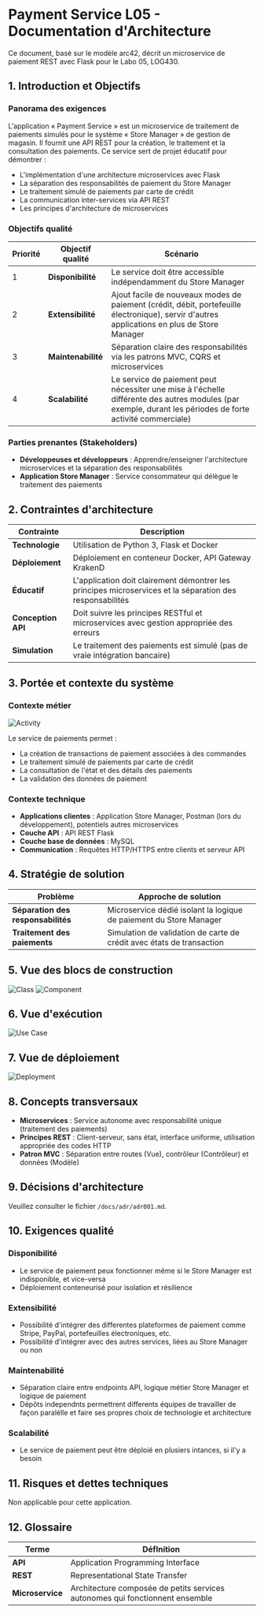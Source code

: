 # Payment Service L05 - Documentation d'Architecture
Ce document, basé sur le modèle arc42, décrit un microservice de paiement REST avec Flask pour le Labo 05, LOG430.

## 1. Introduction et Objectifs

### Panorama des exigences
L'application « Payment Service » est un microservice de traitement de paiements simulés pour le système « Store Manager » de gestion de magasin. Il fournit une API REST pour la création, le traitement et la consultation des paiements. Ce service sert de projet éducatif pour démontrer :
- L'implémentation d'une architecture microservices avec Flask
- La séparation des responsabilités de paiement du Store Manager
- Le traitement simulé de paiements par carte de crédit
- La communication inter-services via API REST
- Les principes d'architecture de microservices

### Objectifs qualité
| Priorité | Objectif qualité | Scénario |
|----------|------------------|----------|
| 1 | **Disponibilité** | Le service doit être accessible indépendamment du Store Manager |
| 2 | **Extensibilité** | Ajout facile de nouveaux modes de paiement (crédit, débit, portefeuille électronique), servir d'autres applications en plus de Store Manager |
| 3 | **Maintenabilité** | Séparation claire des responsabilités via les patrons MVC, CQRS et microservices |
| 4 | **Scalabilité** | Le service de paiement peut nécessiter une mise à l'échelle différente des autres modules (par exemple, durant les périodes de forte activité commerciale) |

### Parties prenantes (Stakeholders)
- **Développeuses et développeurs** : Apprendre/enseigner l'architecture microservices et la séparation des responsabilités
- **Application Store Manager** : Service consommateur qui délègue le traitement des paiements

## 2. Contraintes d'architecture

| Contrainte | Description |
|------------|-------------|
| **Technologie** | Utilisation de Python 3, Flask et Docker |
| **Déploiement** | Déploiement en conteneur Docker, API Gateway KrakenD |
| **Éducatif** | L'application doit clairement démontrer les principes microservices et la séparation des responsabilités |
| **Conception API** | Doit suivre les principes RESTful et microservices avec gestion appropriée des erreurs |
| **Simulation** | Le traitement des paiements est simulé (pas de vraie intégration bancaire) |

## 3. Portée et contexte du système

### Contexte métier
![Activity](activity.png)

Le service de paiements permet :
- La création de transactions de paiement associées à des commandes
- Le traitement simulé de paiements par carte de crédit
- La consultation de l'état et des détails des paiements
- La validation des données de paiement

### Contexte technique
- **Applications clientes** : Application Store Manager, Postman (lors du développement), potentiels autres microservices
- **Couche API** : API REST Flask
- **Couche base de données** : MySQL
- **Communication** : Requêtes HTTP/HTTPS entre clients et serveur API

## 4. Stratégie de solution

| Problème | Approche de solution |
|----------|---------------------|
| **Séparation des responsabilités** | Microservice dédié isolant la logique de paiement du Store Manager |
| **Traitement des paiements** | Simulation de validation de carte de crédit avec états de transaction |

## 5. Vue des blocs de construction
![Class](class.png)
![Component](component.png)

## 6. Vue d'exécution
![Use Case](use_case.png)

## 7. Vue de déploiement
![Deployment](deployment.png)

## 8. Concepts transversaux
- **Microservices** : Service autonome avec responsabilité unique (traitement des paiements)
- **Principes REST** : Client-serveur, sans état, interface uniforme, utilisation appropriée des codes HTTP
- **Patron MVC** : Séparation entre routes (Vue), contrôleur (Contrôleur) et données (Modèle)

## 9. Décisions d'architecture
Veuillez consulter le fichier `/docs/adr/adr001.md`.

## 10. Exigences qualité

### Disponibilité
- Le service de paiement peux fonctionner même si le Store Manager est indisponible, et vice-versa
- Déploiement conteneurisé pour isolation et résilience

### Extensibilité
- Possibilité d'intégrer des differentes plateformes de paiement comme Stripe, PayPal, portefeuilles électroniques, etc.
- Possibilité d'intégrer avec des autres services, liées au Store Manager ou non

### Maintenabilité
- Séparation claire entre endpoints API, logique métier Store Manager et logique de paiement
- Dépôts independnts permettrent differents équipes de travailler de façon paralélle et faire ses propres choix de technologie et architecture

### Scalabilité
- Le service de paiement peut être déploié en plusiers intances, si il'y a besoin

## 11. Risques et dettes techniques
Non applicable pour cette application.

## 12. Glossaire

| Terme | DéfInition |
|-------|------------|
| **API** | Application Programming Interface |
| **REST** | Representational State Transfer  |
| **Microservice** | Architecture composée de petits services autonomes qui fonctionnent ensemble |
